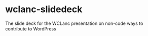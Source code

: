 # wclanc-slidedeck
The slide deck for the WCLanc presentation on non-code ways to contribute to WordPress
